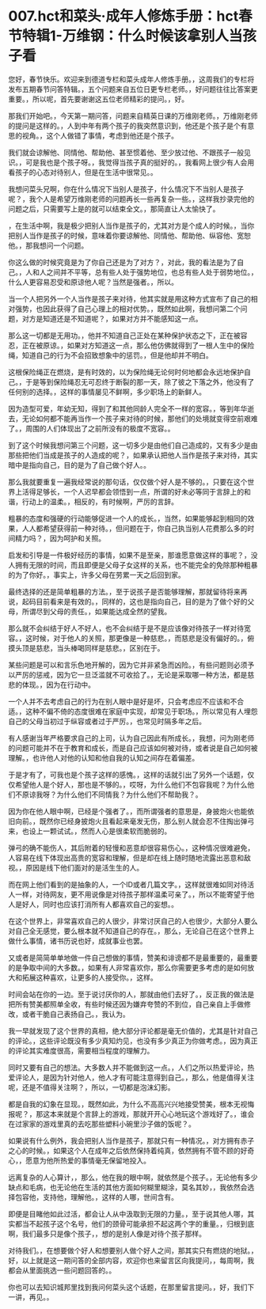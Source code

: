 # 007.hct和菜头·成年人修炼手册：hct春节特辑1-万维钢：什么时候该拿别人当孩子看

您好，春节快乐。欢迎来到德道专栏和菜头成年人修炼手册。，这周我们的专栏将发布五期春节问答特辑。，五个问题来自五位日更专栏老师。，好问题往往比答案更重要。，所以呢，首先要谢谢这五位老师精彩的提问。，好。

那我们开始吧。，今天第一期问答，问题来自精英日课的万维刚老师。，万维刚老师的提问是这样的。，人到中年有两个孩子的我突然意识到，他还是个孩子是个有意思的视角。，这个人做错了事情，考虑到他还是个孩子。

我们就会谅解他、同情他、帮助他、甚至惯着他、至少放过他、不跟孩子一般见识。，可是我也是个孩子呀。，我觉得当孩子真的挺好的。，我看网上很少有人会用看孩子的心态对待别人，但是在生活中很常见。。

我想问菜头兄啊，你在什么情况下当别人是孩子，什么情况下不当别人是孩子呢？，我个人是希望万维刚老师的问题再长一些再复杂一些。，这样我抄录完他的问题之后，只需要写上是的就可以结束全文。，那简直让人太愉快了。

，在生活中啊，我是极少把别人当作是孩子的，尤其对方是个成人的时候。，当你把别人当作是孩子的时候，意味着你要谅解他、同情他、帮助他、纵容他、宽恕他。，那我想问一个问题。

你这么做的时候究竟是为了你自己还是为了对方？，对此，我的看法是为了自己。，人和人之间并不平等，总有些人处于强势地位，也总有些人处于弱势地位。，什么人更容易忍受和原谅他人呢？当然是强者。，所以。

当一个人把另外一个人当作是孩子来对待，他其实就是用这种方式宣布了自己的相对强势，也因此获得了自己心理上的相对优势。，既然如此啊，我想问第二个问题，对方是知道还是不知道呢？，如果对方并不能感知这一点。

那么这一切都是无用功。，他并不知道自己正处在某种保护状态之下，正在被容忍，正在被原谅。，如果对方知道这一点，那么他仿佛就得到了一根人生中的保险绳，知道自己的行为不会招致想象中的惩罚。，但是他却并不明白。

这根保险绳正在燃烧，是有时效的，以为保险绳无论何时何地都会永远地保护自己。，于是等到保险绳忍无可忍终于断裂的那一天，除了彼之下落之外，他没有了任何别的选择。，这样的事情屡见不鲜啊，多少职场上的新鲜人。

因为造型可爱，年幼无知，得到了和其他同龄人完全不一样的宽容。，等到年华逝去，无论如何都不能再当作一个孩子来对待的时候，那他们的处境就变得空前艰难了。，周围的人们体现出了之前所没有的极度不宽容。。

到了这个时候我想问第三个问题，这一切多少是由他们自己造成的，又有多少是由那些把他们当成是孩子的人造成的呢？，如果承认把他人当作是孩子来对待，其实暗中是指向自己，目的是为了自己做个好人。。

那么我就要重复一遍我经常说的那句话，仅仅做个好人是不够的。，只要在这个世界上活得足够长，一个人迟早都会领悟到一点，所谓的好未必等同于言辞上的和谐，行动上的温柔。，相反的，有时候啊，严厉的言辞。

粗暴的态度和强硬的行动能够促进一个人的成长。，当然，如果能够起到相同的效果，人人都希望获得前一种对待。，但问题在于，你自己执当别人花费那么多的时间精力吗？，因为呵护和关照。

启发和引导是一件极好经历的事情，如果不是至亲，那谁愿意做这样的事呢？，没人拥有无限的时间，而且即便是父母子女这样的关系，也不能完全的免除那种粗暴的为了你好。，事实上，许多父母在劳累一天之后回到家。

最终选择的还是简单粗暴的方法。，至于说孩子是否能够理解，那就留待将来再说，起码目前看来是有效的。，同样的，这也是指向自己，目的是为了做个好的父母，所谓尽到父母的责任。，如果能达成全然的望我。

那么就不会纠结于好人不好人，也不会纠结于是不是应该像对待孩子一样对待宽容。，这时候，对于他人的关照，那更像是一种慈悲。，而慈悲是没有偏好的。，俯摸头顶是慈悲，当头棒喝同样是慈悲。，区别在于。

某些问题是可以和言乐色地开解的，因为它并非紧急而凶险。，有些问题则必须予以严厉的惩戒，因为它一旦泛滥就不可收拾了。，无论是采取哪一种方法，都是慈悲的体现。，因为在行动中。

一个人并不去考虑自己的行为在别人眼中是好是坏，只会考虑应不应该和不合适。，这种不偏不倚的态度很难在家庭中实现，却常见于职场。，所以常见有人埋怨自己的父母当初过于纵容或者过于严厉。，也常见时隔多年之后。

有人感谢当年严格要求自己的上司，认为自己因此有所成长。，我想，问为刚老师的问题可能并不在于教育和成长，而是自己应该如何被对待，或者说是自己如何被理解。，也许他人对他的认知和他自我的认知之间存在着偏差。

于是才有了，可我也是个孩子这样的感愧。，这样的话就引出了另外一个话题，仅仅希望他人是个好人，那也是不够的。，哎呀，为什么他们不包容我呢？为什么他们不原谅我呀？为什么他们不同情我？为什么他们不帮助我？。

因为你在他人眼中啊，已经是个强者了。，而所谓强者的意思是，身披炮火也能依旧向前。，既然你已经身披炮火且看起来毫发无伤，那么别人就会忍不住掏出弹弓来，也设上一颗试试。，然而人心是很柔软而脆弱的。

弹弓的确不能伤人，其后附着的轻慢和恶意却很容易伤心。，这种情况很难避免，人容易在线下体现出高贵的宽容和理解，但是却在线上随时随地流露出恶意和敌视。，原因是线下他们面对的是活生生的人。

而在网上他们看到的是抽象的人，一个ID或者几篇文字。，这样就很难如同对待活人一样，对待网友，更不用说像是对待孩子那样温柔可亲了。，所以不能寄望于他人是好人，同时也应该打消所有人都喜欢自己的妄想。。

在这个世界上，非常喜欢自己的人很少，非常讨厌自己的人也很少，大部分人要么对自己全无感觉，要么根本就不知道自己的存在。，那么，无论自己在这个世界上做什么事情，诸书历说也好，成就事业也罢。

又或者是简简单单地做一件自己想做的事情，赞美和诽谤都不是最重要的，最重要的是争取中间的大多数。，如果有人非常喜欢你，那么你需要更多考虑的是如何放大和拓展这种喜欢，让更多的人接受你。，这样。

时间会站在你的一边。至于说讨厌你的人，那就由他们去好了。，反正我的做法是把所有赞美都照单全收，有些时候还因为嫌弃夸赞的不到位，自己亲自上手做修改，或者干脆自己表扬自己。，我认为。

我一早就发现了这个世界的真相，绝大部分评论都是毫无价值的，尤其是针对自己的评论。，这些评论既没有多少真知灼见，也没有多少真正为你做考虑。，因为真正的评论其实难度很高，需要相当程度的理解力。

同时又要有自己的想法。大多数人并不能做到这一点。，人们之所以热爱评论，热爱评论人，是因为针对他人，他人才有可能注意得到自己。，那么，他是值得关注呢，还是不值得关注啊？，所以，一切都是泡沫幻影。

都是自我的幻象在显现。，既然如此，为什么不高高兴兴地接受赞美，根本无视悔报呢？，那这本来就是个言辞上的游戏，那就开开心心地玩这个游戏好了。，谁会在过家家的游戏里真的去吃那些塑料小碗里沙子做的饭呢？。

如果说有什么例外，我会把别人当作是孩子，那就只有一种情况。，对方拥有赤子之心的时候。，如果这个人在成年之后依然保持着纯真，依然拥有不管不顾的好奇心，，愿意为他所热爱的事情毫无保留地投入。

远离复杂的人心算计，，那么，他在我的眼中啊，就依然是个孩子。，无论他有多少缺点和毛病，也无论他在生活的其他方面如何糊里糊涂，莫名其妙，，我依然会选择包容他，支持他，理解他。，这样的人哪，世间含有。

即便是目睹他如此过活，都会让人从中汲取到无限的力量。，至于说其他人哪，其实都当不起孩子这个名号，他们的颈骨可能承担不起这两个字的重量。，归根到底啊，我们最多只是像个孩子，，想的是别人像是对待个孩子那样。

对待我们。，在想要做个好人和想要别人做个好人之间，那其实只有燃烧的地狱。，好，以上就是这一期问答的全部内容，欢迎你也来留言区向我提问，，每周啊，我都会从里面挑选一些问题回答的。。

你也可以去知识城邦里找到我问何菜头这个话题，在那里留言提问。，好，我们下一讲，再见。。